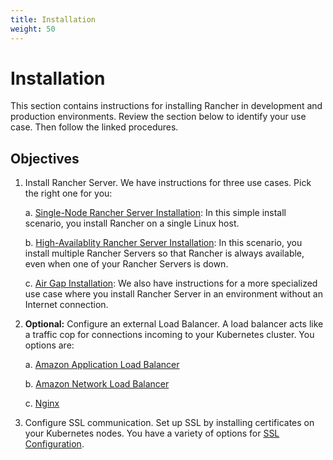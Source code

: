 ```yaml
---
title: Installation
weight: 50
---
```

# Installation

This section contains instructions for installing Rancher in development and production environments. Review the section below to identify your use case. Then follow the linked procedures.

## Objectives

1. Install Rancher Server. We have instructions for three use cases. Pick the right one for you:

	a.  [Single-Node Rancher Server Installation](/rancher/v2.x/en/installation/server-installation/single-node-install/): In this simple install scenario, you install Rancher on a single Linux host.

	b.  [High-Availablity Rancher Server Installation](/rancher/v2.x/en/installation/server-installation/ha-server-install/): In this scenario, you install multiple Rancher Servers so that Rancher is always available, even when one of your Rancher Servers is down.

	c.  [Air Gap Installation](/rancher/v2.x/en/installation/air-gap-installation/): We also have instructions for a more specialized use case where you install Rancher Server in an environment without an Internet connection.

2. **Optional:** Configure an external Load Balancer. A load balancer acts like a traffic cop for connections incoming to your Kubernetes cluster. You options are:

	a. [Amazon Application Load Balancer](rancher/v2.x/en/installation/load-balancing-config/config-amazon-alb/)

	b. [Amazon Network Load Balancer](rancher/v2.x/en/installation/load-balancing-config/config-amazon-nlb/)

	c. [Nginx](rancher/v2.x/en/installation/load-balancing-config/congiure-nginx/)

3. Configure SSL communication. Set up SSL by installing certificates on your Kubernetes nodes. You have a variety of options for [SSL Configuration](rancher/v2.x/en/installation/ssl-config/). 
